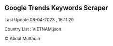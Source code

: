 

## Google Trends Keywords Scraper 
 
Last Update 08-04-2023 , 16:11:29

Country List :
VIETNAM.json



© Abdul Muttaqin 
